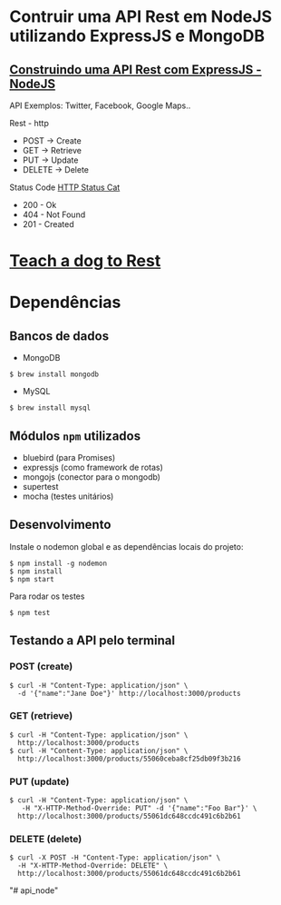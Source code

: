 # Contruir uma API Rest em NodeJS utilizando ExpressJS e MongoDB
## [Construindo uma API Rest com ExpressJS - NodeJS](https://www.eventials.com/wbruno.moraes/construindo-uma-api-rest-com-expressjs-nodejs-2/)


API
Exemplos: Twitter, Facebook, Google Maps..

Rest - http
* POST -> Create
* GET -> Retrieve
* PUT -> Update
* DELETE -> Delete

Status Code [HTTP Status Cat](https://www.flickr.com/photos/girliemac/sets/72157628409467125)
* 200 - Ok
* 404 - Not Found
* 201 - Created


# [Teach a dog to Rest](https://blog.apigee.com/detail/restful_api_design)

# Dependências

## Bancos de dados
* MongoDB
```
$ brew install mongodb
```
* MySQL
```
$ brew install mysql
```

## Módulos `npm` utilizados
* bluebird (para Promises)
* expressjs (como framework de rotas)
* mongojs (conector para o mongodb)
* supertest
* mocha (testes unitários)


## Desenvolvimento

Instale o nodemon global e as dependências locais do projeto:

```
$ npm install -g nodemon
$ npm install
$ npm start
```

Para rodar os testes
```
$ npm test
```

## Testando a API pelo terminal

### POST (create)
```
$ curl -H "Content-Type: application/json" \
  -d '{"name":"Jane Doe"}' http://localhost:3000/products
```

### GET (retrieve)
```
$ curl -H "Content-Type: application/json" \
  http://localhost:3000/products
$ curl -H "Content-Type: application/json" \
  http://localhost:3000/products/55060ceba8cf25db09f3b216
```

### PUT (update)
```
$ curl -H "Content-Type: application/json" \
   -H "X-HTTP-Method-Override: PUT" -d '{"name":"Foo Bar"}' \
  http://localhost:3000/products/55061dc648ccdc491c6b2b61
```

### DELETE (delete)
```
$ curl -X POST -H "Content-Type: application/json" \
  -H "X-HTTP-Method-Override: DELETE" \
  http://localhost:3000/products/55061dc648ccdc491c6b2b61
```

"# api_node" 
